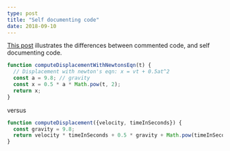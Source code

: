```yaml
---
type: post
title: "Self documenting code"
date: 2018-09-10
---
```


[This post](https://stackoverflow.com/questions/209015/what-is-self-documenting-code-and-can-it-replace-well-documented-code)
illustrates the differences between commented code, and self documenting code.

```js
function computeDisplacementWithNewtonsEqn(t) {
  // Displacement with newton's eqn: x = vt + 0.5at^2
  const a = 9.8; // gravity
  const x = 0.5 * a * Math.pow(t, 2);
  return x;
}
```

versus

```js
function computeDisplacement({velocity, timeInSeconds}) {
  const gravity = 9.8;
  return velocity * timeInSeconds + 0.5 * gravity + Math.pow(timeInSeconds, 2);
}
```

